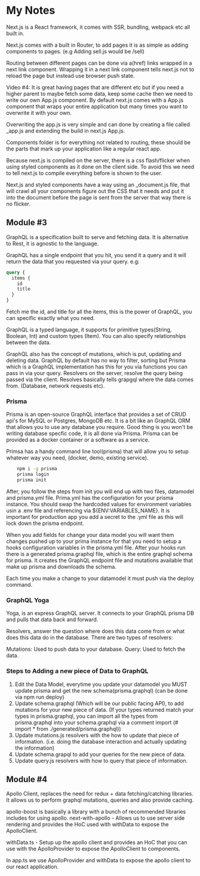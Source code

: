 # My Notes

Next.js is a React framework, it comes with SSR, bundling, webpack etc all built in.

Next.js comes with a built in Router, to add pages it is as simple as adding components to pages. (e.g Adding sell.js would be /sell)

Routing between different pages can be done via a(href) links wrapped in a next link component. Wrapping it in a next link component tells next.js not to reload the page but instead use browser push state.

Video #4:
It is great having pages that are different etc but if you need a higher parent to maybe fetch some data, keep some cache then we need to write our own App.js component. By default next.js comes with a App.js component that wraps your entire application but many times you want to overwrite it with your own.

Overwriting the app.js is very simple and can done by creating a file called \_app.js and extending the build in next.js App.js.

Components folder is for everything not related to routing, these should be the parts that mark up your application like a regular react app.

Because next.js is compiled on the server, there is a css flash/flicker when using styled components as it done on the client side. To avoid this we need to tell next.js to compile everything before is shown to the user.

Next.js and styled components have a way using an \_document.js file, that will crawl all your components figure out the CSS that it needs and put it into the document before the page is sent from the server that way there is no flicker.

## Module #3

GraphQL is a specification built to serve and fetching data. It is alternative to Rest, it is agnostic to the language.

GraphQL has a single endpoint that you hit, you send it a query and it will return the data that you requested via your query. e.g:

```graphql
query {
  items {
    id
    title
  }
}
```

Fetch me the id, and title for all the items, this is the power of GraphQL, you can specific exactly what you need.

GraphQL is a typed language, it supports for primitive types(String, Boolean, Int) and custom types (Item). You can also specify relationships between the data.

GraphQL also has the concept of mutations, which is put, updating and deleting data.
GraphQL by default has no way to filter, sorting but Prisma which is a GraphQL implementation has this for you via functions you can pass in via your query. Resolvers on the server, resolve the query being passed via the client. Resolves basically tells grapgql where the data comes from. (Database, network requests etc).

### Prisma

Prisma is an open-source GraphQL interface that provides a set of CRUD api's for MySQL or Postgres, MongoDB etc. It is a bit like an GraphQL ORM that allows you to use any database you require. Good thing is you won't be writing database specfic code, it is all done via Prisma. Prisma can be provided as a docker container or a software as a service.

Primsa has a handy command line tool(prisma) that will allow you to setup whatever way you need, (docker, demo, existing service).

```sh
    npm i -g prisma
    prisma login
    prisma init
```

After, you follow the steps from init you will end up with two files, datamodel and prisma.yml file. Prima.yml has the configuration for your prisma instance. You should swap the hardcoded values for environment variables usin a .env file and referencing via \${ENV:VARIABLES_NAME}. It is important for production app you add a secret to the .yml file as this will lock down the prisma endpoint.

When you add fields for change your data model you will want them changes pushed up to your prima instance for that you need to setup a hooks configuration variables in the prisma.yml file. After your hooks run there is a generated prisma.graphql file, which is the entire graphql schema for prisma. It creates the GraphQL endpoint file and mutations available that make up prisma and downloads the schema.

Each time you make a change to your datamodel it must push via the deploy command.

### GraphQL Yoga

Yoga, is an express GraphQL server. It connects to your GraphQL prisma DB and pulls that data back and forward.

Resolvers, answer the question where does this data come from or what does this data do in the database. There are two types of resolvers:

Mutations: Used to push data to your database.
Query: Used to fetch the data.

### Steps to Adding a new piece of Data to GraphQL

1. Edit the Data Model, everytime you update your datamodel you MUST update prisma and get the new schema(prisma.graphql) (can be done via npm run deploy)
2. Update schema.graphql (Which will be our public facing API), to add mutations for your new piece of data. (If your types returned match your types in prisma.graphql, you can import all the types from prisma.graphql into your schema.graphql via a comment import (# import \* from ./generated/prisma.graphql))
3. Update mutations.js resolvers with the how to update that piece of information. (i.e. doing the database interaction and actually updating the information)
4. Update schema.grapql to add your queries for the new piece of data.
5. Update query.js resolvers with how to query that piece of information.

## Module #4

Apollo Client, replaces the need for redux + data fetching/catching libraries. It allows us to perform graphql mutations, queries and also provide caching.

apollo-boost is basically a library with a bunch of recommended libraries includes for using apollo.
next-with-apollo - Allows us to use server side rendering and provides the HoC used with withData to expose the ApolloClient.

withData.ts - Setup up the apollo client and provides an HoC that you can use with the ApolloProvider to expose the ApolloClient to components.

In app.ts we use ApolloProvider and withData to expose the apollo client to our react application.
